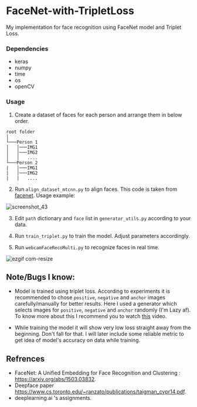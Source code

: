 # FaceNet-with-TripletLoss

My implementation for face recognition using FaceNet model and Triplet Loss.

### Dependencies
* keras
* numpy
* time
* os
* openCV

### Usage
1. Create a dataset of faces for each person and arrange them in below order.
```
root folder  
│
└───Person 1
│   │───IMG1
│   │───IMG2
│   │   ....
└───Person 2
|   │───IMG1
|   │───IMG2
|   |   ....
```

2. Run `align_dataset_mtcnn.py` to align faces. This code is taken from [facenet](https://github.com/davidsandberg/facenet). Usage example:

![screenshot_43](https://user-images.githubusercontent.com/26195811/50400027-990acc80-07a9-11e9-860c-a20ab53bc5a8.png)

3. Edit `path` dictionary and `face` list in `generator_utils.py` according to your data.

4. Run `train_triplet.py` to train the model. Adjust parameters accordingly.

5. Run `webcamFaceRecoMulti.py` to recognize faces in real time.

![ezgif com-resize](https://user-images.githubusercontent.com/26195811/50422107-10556480-086d-11e9-9016-e8886aca4140.gif)


## Note/Bugs I know:
* Model is trained using triplet loss. According to experiments it is recommended to chose `positive`, `negative` and `anchor` images carefully/manually for better results. Here I used a generator which selects images for `positive`, `negative` and `anchor` randomly (I'm Lazy af). To know more about this I recommend you to watch [this](https://youtu.be/d2XB5-tuCWU?list=PLkDaE6sCZn6Gl29AoE31iwdVwSG-KnDzF) video.

* While training the model it will show very low loss straight away from the beginning. Don't fall for that. I will later include some reliable metric to get idea of model's accuracy on data while training.


## Refrences 
* FaceNet: A Unified Embedding for Face Recognition and Clustering : https://arxiv.org/abs/1503.03832.
* Deepface paper https://www.cs.toronto.edu/~ranzato/publications/taigman_cvpr14.pdf.
* deeplearning.ai 's assignments.




